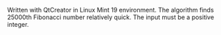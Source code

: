 Written with QtCreator in Linux Mint 19 environment. 
The algorithm finds 25000th Fibonacci number relatively quick. 
The input must be a positive integer. 
